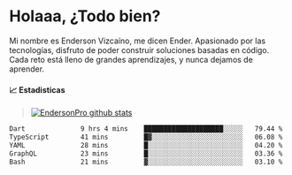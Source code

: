 
# Holaaa, ¿Todo bien?

Mi nombre es Enderson Vizcaíno, me dicen Ender. Apasionado por las tecnologías, disfruto de poder construir soluciones basadas en código. Cada reto está lleno de grandes aprendizajes, y nunca dejamos de aprender. 

#### :chart_with_upwards_trend: Estadisticas
> [![EndersonPro github stats](https://github-readme-stats.vercel.app/api?username=endersonpro&theme=vue-dark&show_icons=true)](https://github.com/anuraghazra/github-readme-stats) 


<!--START_SECTION:waka-->

```txt
Dart              9 hrs 4 mins    ████████████████████░░░░░   79.44 %
TypeScript        41 mins         █▓░░░░░░░░░░░░░░░░░░░░░░░   06.08 %
YAML              28 mins         █░░░░░░░░░░░░░░░░░░░░░░░░   04.20 %
GraphQL           23 mins         █░░░░░░░░░░░░░░░░░░░░░░░░   03.36 %
Bash              21 mins         ▓░░░░░░░░░░░░░░░░░░░░░░░░   03.10 %
```

<!--END_SECTION:waka-->

[website]: https://endersonpro.github.io/portfolio/
[twitter]: https://twitter.com/endersonj_
[youtube]: https://youtube.com/ByEnderson
[instagram]: https://instagram.com/endersonvizc
[linkedin]: https://www.linkedin.com/in/enderson-vizcaino-2aa927175/
